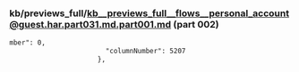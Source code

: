 ### kb/previews_full/kb__previews_full__flows__personal_account@guest.har.part031.md.part001.md (part 002)

```md
mber": 0,
                        "columnNumber": 5207
                      },
    
```

```
